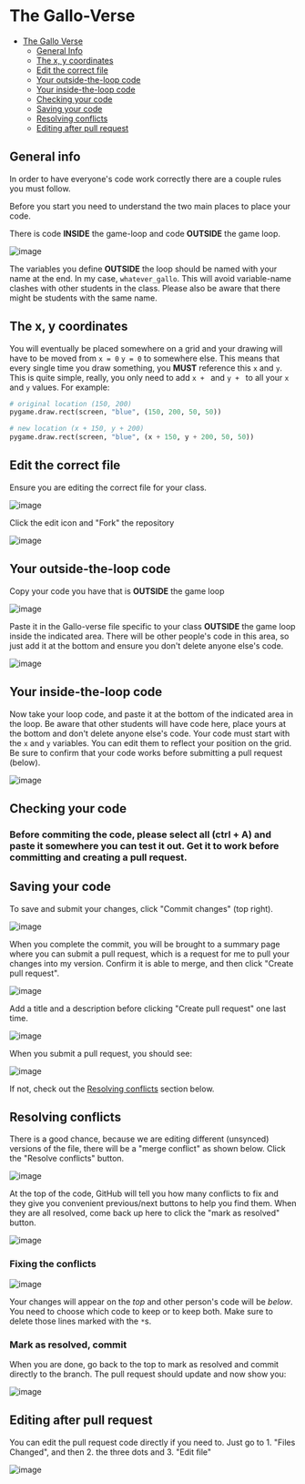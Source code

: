 # The Gallo-Verse

- [The Gallo Verse](#the-gallo-verse)
  * [General Info](#general-info)
  * [The x, y coordinates](#the-x--y-coordinates)
  * [Edit the correct file](#edit-the-correct-file)
  * [Your outside-the-loop code](#your-outside-the-loop-code)
  * [Your inside-the-loop code](#your-inside-the-loop-code)
  * [Checking your code](#checking-your-code)
  * [Saving your code](#saving-your-code)
  * [Resolving conflicts](#resolving-conflicts)
  * [Editing after pull request](#editing-after-pull-request)

## General info
In order to have everyone's code work correctly there are a couple rules you must follow.

Before you start you need to understand the two main places to place your code.

There is code **INSIDE** the game-loop and code **OUTSIDE** the game loop.

![image](https://github.com/MrGallo/the-gallo-verse/assets/11080017/fdcc2e1c-5e4e-4130-b1b5-807075490ed6)

The variables you define **OUTSIDE** the loop should be named with your name at the end. In my case, `whatever_gallo`. This will avoid variable-name clashes with other students in the class. Please also be aware that there might be students with the same name.

## The x, y coordinates
You will eventually be placed somewhere on a grid and your drawing will have to be moved from `x = 0` `y = 0` to somewhere else. This means that every single time you draw something, you **MUST** reference this `x` and `y`. This is quite simple, really, you only need to add `x + ` and `y + ` to all your `x` and `y` values. For example:

```python
# original location (150, 200)
pygame.draw.rect(screen, "blue", (150, 200, 50, 50))

# new location (x + 150, y + 200)
pygame.draw.rect(screen, "blue", (x + 150, y + 200, 50, 50))
```

## Edit the correct file
Ensure you are editing the correct file for your class. 

![image](https://github.com/MrGallo/the-gallo-verse/assets/11080017/d0154f06-be24-4093-928c-94ee6aaedc77)

Click the edit icon and "Fork" the repository

![image](https://github.com/MrGallo/the-gallo-verse/assets/11080017/655633c0-a911-4a76-b9db-647da245e7b0)


## Your outside-the-loop code
Copy your code you have that is **OUTSIDE** the game loop

![image](https://github.com/MrGallo/the-gallo-verse/assets/11080017/1d832625-a88e-4a22-aeee-b4336fbb416d)

Paste it in the Gallo-verse file specific to your class **OUTSIDE** the game loop inside the indicated area.
There will be other people's code in this area, so just add it at the bottom and ensure you don't delete
anyone else's code.

![image](https://github.com/MrGallo/the-gallo-verse/assets/11080017/e22030ab-a4bf-4fa4-b219-ba3fd231cbeb)

## Your inside-the-loop code
Now take your loop code, and paste it at the bottom of the indicated area in the loop. Be aware that other students will have code here, place yours at the bottom and don't delete anyone else's code. Your code must start with the `x` and `y` variables. You can edit them to reflect your position on the grid. Be sure to confirm that your code works before submitting a pull request (below).

![image](https://github.com/MrGallo/the-gallo-verse/assets/11080017/4484cf85-1212-49a3-812f-fe996b4de274)

## Checking your code
### Before commiting the code, please select all (ctrl + A) and paste it somewhere you can test it out. Get it to work before committing and creating a pull request.


## Saving your code
To save and submit your changes, click "Commit changes" (top right).

![image](https://github.com/MrGallo/the-gallo-verse/assets/11080017/b997e051-bc32-4655-81ec-07a098298446)

When you complete the commit, you will be brought to a summary page where you can submit a pull request, which is a request for me to pull your changes into my version. Confirm it is able to merge, and then click "Create pull request".

![image](https://github.com/MrGallo/the-gallo-verse/assets/11080017/4a781213-1395-4e4f-aa12-8663c201f874)

Add a title and a description before clicking "Create pull request" one last time.

![image](https://github.com/MrGallo/the-gallo-verse/assets/11080017/bd8f1199-97c6-46e6-bc38-2cbceca2bf4c)

When you submit a pull request, you should see:

![image](https://github.com/MrGallo/the-gallo-verse/assets/11080017/535aa954-7954-4220-930b-9950882f390c)

If not, check out the [Resolving conflicts](#resolving-conflicts) section below.

## Resolving conflicts
There is a good chance, because we are editing different (unsynced) versions of the file, there will be a "merge conflict" as shown below. Click the "Resolve conflicts" button.

![image](https://github.com/MrGallo/the-gallo-verse/assets/11080017/a7b9c028-58a8-46d5-acdd-15d937911f6c)


At the top of the code, GitHub will tell you how many conflicts to fix and they give you convenient previous/next buttons to help you find them. When they are all resolved, come back up here to click the "mark as resolved" button.

![image](https://github.com/MrGallo/the-gallo-verse/assets/11080017/c84a81ec-0424-4749-b951-4baf48849d29)

### Fixing the conflicts

![image](https://github.com/MrGallo/the-gallo-verse/assets/11080017/bf9245a2-9be9-4bee-b753-80bb700e7634)

Your changes will appear on the *top* and other person's code will be *below*. You need to choose which code to keep or to keep both. Make sure to delete those lines marked with the `*`s. 

### Mark as resolved, commit
When you are done, go back to the top to mark as resolved and commit directly to the branch. The pull request should update and now show you:

![image](https://github.com/MrGallo/the-gallo-verse/assets/11080017/d8e54a42-54eb-4d2a-ac23-1afe37839c65)


## Editing after pull request
You can edit the pull request code directly if you need to. Just go to 1. "Files Changed", and then 2. the three dots and 3. "Edit file"

![image](https://github.com/MrGallo/the-gallo-verse/assets/11080017/76edead7-942e-48f2-9ed9-cd699d41ec2d)

